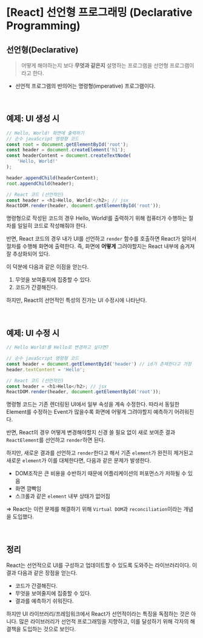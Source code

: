# [React] 선언형 프로그래밍 (Declarative Programming)

## 선언형(Declarative)

> 어떻게 해야하는지 보다 **무엇과 같은지** 설명하는 프로그램을 선언형 프로그램이라고 한다.

- 선언적 프로그램의 반의어는 명령형(imperative) 프로그램이다.


<br>

## 예제: UI 생성 시

```javascript
// Hello, World! 화면에 출력하기
// 순수 javaScript 명령형 코드
const root = document.getElementById('root'); 
const header = document.createElement('h1'); 
const headerContent = document.createTextNode(
	'Hello, World!'
);

header.appendChild(headerContent); 
root.appendChild(header); 

// React 코드 (선언적인)
const header = <h1>Hello, World!</h2>; // jsx
ReactDOM.render(header, document.getElementById('root'));
```

명령형으로 작성된 코드의 경우 Hello, World!를 출력하기 위해 컴퓨터가 수행하는 절차를 일일히 코드로 작성해줘야 한다.

반면, React 코드의 경우 내가 UI를 선언하고 `render` 함수를 호출하면 React가 알아서 절차를 수행해 화면에 출력한다. 즉, 화면에 **어떻게** 그려야할지는 React 내부에 숨겨져 잘 추상화되어 있다.

이 덕분에 다음과 같은 이점을 얻는다.

1. 무엇을 보여줄지에 집중할 수 있다.
2. 코드가 간결해진다.

하지만, React의 선언적인 특성의 진가는 UI 수정시에 나타난다.

<BR>

## 예제: UI 수정 시

```javascript
// Hello World!를 Hello로 변경하고 싶다면? 

// 순수 javaScript 명령형 코드
const header = document.getElementById('header') // id가 존재한다고 가정
header.textContent = 'Hello'; 

// React 코드 (선언적인)
const header = <h1>Hello</h2>; // jsx
ReactDOM.render(header, document.getElementById('root'));
```

명령형 코드는 기존 렌더링된 UI에서 일부 속성을 계속 수정한다. 따라서 동일한 Element를 수정하는 Event가 많을수록 화면에 어떻게 그려야할지 예측하기 어려워진다.

반면, React의 경우 어떻게 변경해야할지 신경 쓸 필요 없이 새로 보여준 결과 `ReactElement`를 선언하고 `render`하면 된다.

하지만, 새로운 결과를 선언하고 `render`한다고 해서 기존 `element`가 완전히 제거된고 새로운 `element`가 이를 대체한다면, 다음과 같은 문제가 발생한다.

- DOM조작은 큰 비용을 수반하기 때문에 어플리케이션의 퍼포먼스가 저하될 수 있음
- 화면 깜빡임
- 스크롤과 같은 `element` 내부 상태가 없어짐

=> React는 이런 문제를 해결하기 위해 `Virtual DOM`과 `reconciliation`이라는 개념을 도입했다.

<br>

## 정리

React는 선언적으로 UI를 구성하고 업데이트할 수 있도록 도와주는 라이브러리이다. 이 결과 다음과 같은 장점을 얻는다.

- 코드가 간결해진다.
- 무엇을 보여줄지에 집중할 수 있다.
- 결과를 예측하기 쉬워진다.

하지만 UI 라이브러리/프레임워크에서 React가 선언적이라는 특징을 독점하는 것은 아니다. 많은 라이브러리가 선언적 프로그래밍을 지향하고, 이를 달성하기 위해 각자의 해결책을 도입하는 것으로 보인다.
